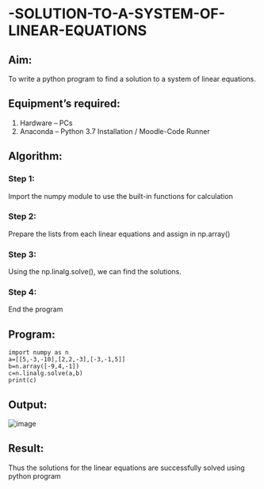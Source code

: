# -SOLUTION-TO-A-SYSTEM-OF-LINEAR-EQUATIONS
## Aim:
To write a python program to find a solution to a system of linear equations.
## Equipment’s required:
1. 	Hardware – PCs
2. 	Anaconda – Python 3.7 Installation / Moodle-Code Runner
## Algorithm:
### Step 1: 
Import the numpy module to use the built-in functions for calculation
### Step 2: 
Prepare the lists from each linear equations and assign in np.array()
### Step 3: 
Using the np.linalg.solve(), we can find the solutions.
### Step 4: 
End the program
## Program:
```
import numpy as n
a=[[5,-3,-10],[2,2,-3],[-3,-1,5]]
b=n.array([-9,4,-1])
c=n.linalg.solve(a,b)
print(c)
```

## Output:

![image](https://github.com/user-attachments/assets/2b3e3a88-9f3c-495e-8caf-f7206dbe28f1)

## Result: 
Thus the solutions for the linear equations are successfully solved using python program

